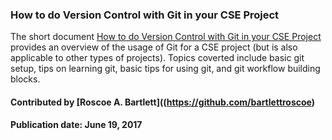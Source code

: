 ### How to do Version Control with Git in your CSE Project

The short document [How to do Version Control with Git in your CSE Project](https://ideas-productivity.org/wordpress/wp-content/uploads/2016/12/IDEAS-VCHowToVersionControlwithGit-V0.2.pdf) provides an overview of the usage of Git for a CSE project (but is also applicable to other types of projects).  Topics coverted include basic git setup, tips on learning git, basic tips for using git, and git workflow building blocks.

#### Contributed by [Roscoe A. Bartlett]((https://github.com/bartlettroscoe)

#### Publication date: June 19, 2017

<!---
Publish: yes
Categories: development
Topics: version control, revision control
Tags: document, howto
Level: 2
Prerequisites: defaults
Aggregate: none
--->

